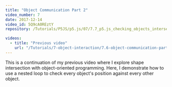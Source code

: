 ```yaml
---
title: "Object Communication Part 2"
video_number: 7
date: 2017-12-14
video_id: 5Q9cA0REztY
repository: /Tutorials/P5JS/p5.js/07/7.7_p5.js_checking_objects_intersection_2

videos:
  - title: "Previous video"
    url: "/Tutorials/7-object-interaction/7.6-object-communication-part-1"
---
```

This is a continuation of my previous video where I explore shape intersection with object-oriented programming.
Here, I demonstrate how to use a nested loop to check every object's position against every other object.
